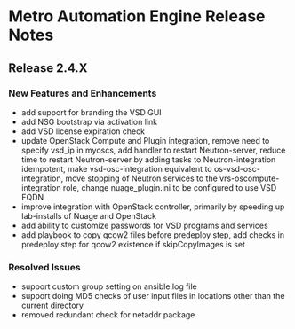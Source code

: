 # Metro Automation Engine Release Notes
## Release 2.4.X
### New Features and Enhancements
* add support for branding the VSD GUI  
* add NSG bootstrap via activation link  
* add VSD license expiration check
* update OpenStack Compute and Plugin integration, remove need to specify vsd_ip in myoscs, add handler to restart Neutron-server, reduce time to restart Neutron-server by adding tasks to Neutron-integration idempotent, make vsd-osc-integration equivalent to os-vsd-osc-integration, move stopping of Neutron services to the vrs-oscompute-integration role, change nuage_plugin.ini to be configured to use VSD FQDN
* improve integration with OpenStack controller, primarily by speeding up lab-installs of Nuage and OpenStack
* add ability to customize passwords for VSD programs and services
* add playbook to copy qcow2 files before predeploy step, add checks in predeploy step for qcow2 existence if skipCopyImages is set
### Resolved Issues  
* support custom group setting on ansible.log file  
* support doing MD5 checks of user input files in locations other than the current directory
* removed redundant check for netaddr package

